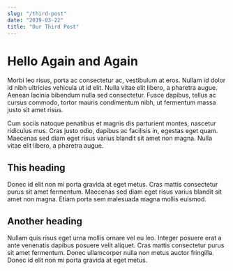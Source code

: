 ```yaml
---
slug: "/third-post"
date: "2019-03-22"
title: "Our Third Post"
---
```


# Hello Again and Again

Morbi leo risus, porta ac consectetur ac, vestibulum at eros. Nullam id dolor id nibh ultricies vehicula ut id elit. Nulla vitae elit libero, a pharetra augue. Aenean lacinia bibendum nulla sed consectetur. Fusce dapibus, tellus ac cursus commodo, tortor mauris condimentum nibh, ut fermentum massa justo sit amet risus.

Cum sociis natoque penatibus et magnis dis parturient montes, nascetur ridiculus mus. Cras justo odio, dapibus ac facilisis in, egestas eget quam. Maecenas sed diam eget risus varius blandit sit amet non magna. Nulla vitae elit libero, a pharetra augue.

## This heading

Donec id elit non mi porta gravida at eget metus. Cras mattis consectetur purus sit amet fermentum. Maecenas sed diam eget risus varius blandit sit amet non magna. Etiam porta sem malesuada magna mollis euismod.

## Another heading

Nullam quis risus eget urna mollis ornare vel eu leo. Integer posuere erat a ante venenatis dapibus posuere velit aliquet. Cras mattis consectetur purus sit amet fermentum. Donec ullamcorper nulla non metus auctor fringilla. Donec id elit non mi porta gravida at eget metus.